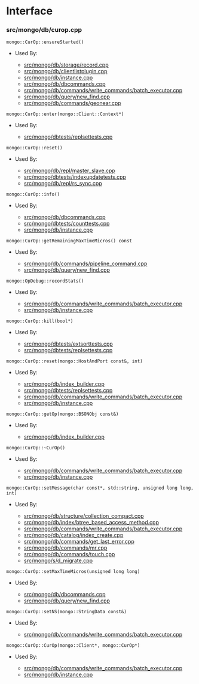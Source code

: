 
# Interface

### src/mongo/db/curop.cpp

<div></div>

    mongo::CurOp::ensureStarted()

- Used By:

    - [src/mongo/db/storage/record.cpp](../storage\_layer\_structure)
    - [src/mongo/db/clientlistplugin.cpp](../web\_server)
    - [src/mongo/db/instance.cpp](../storage\_layer\_structure)
    - [src/mongo/db/dbcommands.cpp](../database\_commands)
    - [src/mongo/db/commands/write\_commands/batch\_executor.cpp](../new\_wire\_protocol\_write\_commands)
    - [src/mongo/db/query/new\_find.cpp](../core\_query\_system)
    - [src/mongo/db/commands/geonear.cpp](../database\_commands)

<div></div>

    mongo::CurOp::enter(mongo::Client::Context*)

- Used By:

    - [src/mongo/dbtests/replsettests.cpp](../unit\_tests)

<div></div>

    mongo::CurOp::reset()

- Used By:

    - [src/mongo/db/repl/master\_slave.cpp](../replication)
    - [src/mongo/dbtests/indexupdatetests.cpp](../unit\_tests)
    - [src/mongo/db/repl/rs\_sync.cpp](../replication)

<div></div>

    mongo::CurOp::info()

- Used By:

    - [src/mongo/db/dbcommands.cpp](../database\_commands)
    - [src/mongo/dbtests/counttests.cpp](../unit\_tests)
    - [src/mongo/db/instance.cpp](../storage\_layer\_structure)

<div></div>

    mongo::CurOp::getRemainingMaxTimeMicros() const

- Used By:

    - [src/mongo/db/commands/pipeline\_command.cpp](../aggregation\_framework)
    - [src/mongo/db/query/new\_find.cpp](../core\_query\_system)

<div></div>

    mongo::OpDebug::recordStats()

- Used By:

    - [src/mongo/db/commands/write\_commands/batch\_executor.cpp](../new\_wire\_protocol\_write\_commands)
    - [src/mongo/db/instance.cpp](../storage\_layer\_structure)

<div></div>

    mongo::CurOp::kill(bool*)

- Used By:

    - [src/mongo/dbtests/extsorttests.cpp](../unit\_tests)
    - [src/mongo/dbtests/replsettests.cpp](../unit\_tests)

<div></div>

    mongo::CurOp::reset(mongo::HostAndPort const&, int)

- Used By:

    - [src/mongo/db/index\_builder.cpp](../indexing)
    - [src/mongo/dbtests/replsettests.cpp](../unit\_tests)
    - [src/mongo/db/commands/write\_commands/batch\_executor.cpp](../new\_wire\_protocol\_write\_commands)
    - [src/mongo/db/instance.cpp](../storage\_layer\_structure)

<div></div>

    mongo::CurOp::getOp(mongo::BSONObj const&)

- Used By:

    - [src/mongo/db/index\_builder.cpp](../indexing)

<div></div>

    mongo::CurOp::~CurOp()

- Used By:

    - [src/mongo/db/commands/write\_commands/batch\_executor.cpp](../new\_wire\_protocol\_write\_commands)
    - [src/mongo/db/instance.cpp](../storage\_layer\_structure)

<div></div>

    mongo::CurOp::setMessage(char const*, std::string, unsigned long long, int)

- Used By:

    - [src/mongo/db/structure/collection\_compact.cpp](../storage\_layer\_structure)
    - [src/mongo/db/index/btree\_based\_access\_method.cpp](../indexing)
    - [src/mongo/db/commands/write\_commands/batch\_executor.cpp](../new\_wire\_protocol\_write\_commands)
    - [src/mongo/db/catalog/index\_create.cpp](../storage\_layer\_structure)
    - [src/mongo/db/commands/get\_last\_error.cpp](../database\_commands)
    - [src/mongo/db/commands/mr.cpp](../database\_commands)
    - [src/mongo/db/commands/touch.cpp](../database\_commands)
    - [src/mongo/s/d\_migrate.cpp](../sharding)

<div></div>

    mongo::CurOp::setMaxTimeMicros(unsigned long long)

- Used By:

    - [src/mongo/db/dbcommands.cpp](../database\_commands)
    - [src/mongo/db/query/new\_find.cpp](../core\_query\_system)

<div></div>

    mongo::CurOp::setNS(mongo::StringData const&)

- Used By:

    - [src/mongo/db/commands/write\_commands/batch\_executor.cpp](../new\_wire\_protocol\_write\_commands)

<div></div>

    mongo::CurOp::CurOp(mongo::Client*, mongo::CurOp*)

- Used By:

    - [src/mongo/db/commands/write\_commands/batch\_executor.cpp](../new\_wire\_protocol\_write\_commands)
    - [src/mongo/db/instance.cpp](../storage\_layer\_structure)
